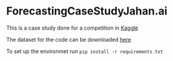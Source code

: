 # ForecastingCaseStudyJahan.ai

This is a case study done for a competition in [Kaggle](https://www.kaggle.com/competitions/favorita-grocery-sales-forecasting/overview)

The dataset for the code can be downloaded [here](https://www.kaggle.com/competitions/favorita-grocery-sales-forecasting/data)

To set up the environmet run ```pip install -r requirements.txt```